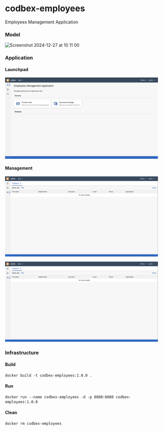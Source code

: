 # codbex-employees
Employees Management Application

### Model
<img width="573" alt="Screenshot 2024-12-27 at 10 11 00" src="https://github.com/user-attachments/assets/855ced7c-a54e-4621-b667-155633bc99a0" />

### Application

#### Launchpad

![launchpad](images/employees-launchpad.png)

#### Management

![management](images/employees-management.png)

![organisation-management](images/employees-management.png)

### Infrastructure

#### Build

	docker build -t codbex-employees:1.0.0 .

#### Run

	docker run --name codbex-employees -d -p 8080:8080 codbex-employees:1.0.0

#### Clean

	docker rm codbex-employees
